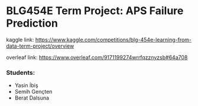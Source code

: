 # BLG454E Term Project: APS Failure Prediction

kaggle link: https://www.kaggle.com/competitions/blg-454e-learning-from-data-term-project/overview

overleaf link: https://www.overleaf.com/9171199274wrrfqzznyzsb#64a708

### Students:
- Yasin İbiş
- Semih Gençten
- Berat Dalsuna